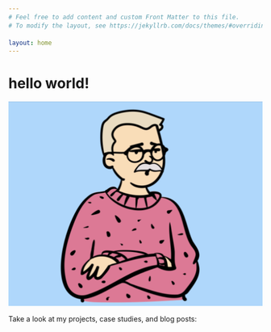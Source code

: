 ```yaml
---
# Feel free to add content and custom Front Matter to this file.
# To modify the layout, see https://jekyllrb.com/docs/themes/#overriding-theme-defaults

layout: home
---
```

# hello world!

<img src="src/23816562-B729-409E-AB7B-E3955AF03905.jpeg">

Take a look at my projects, case studies, and blog posts:
